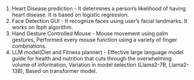 1) Heart Disease prediction - It determines a person’s likelihood of having heart disease. It is based on logistic regression.
2) Face Detection GUI - It recognize faces using user’s facial landmarks. It works on lbph algorithm.
3) Hand Gesture Controlled Mouse - Mouse movement using palm gestures, Performed every mouse function using a variety of finger
 combinations.
4) LLM model(Diet and Fitness planner) - Effective large language model guide for health and nutrition that cuts
 through the overwhelming volume of information, Variation in model selection (Llama2-7B, Llama2-13B), Based on transformer model.

